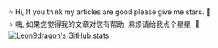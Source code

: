 <!--
**leon9dragon/leon9dragon** is a ✨ _special_ ✨ repository because its `README.md` (this file) appears on your GitHub profile.

Here are some ideas to get you started:

- 🔭 I’m currently working on ...
- 🌱 I’m currently learning ...
- 👯 I’m looking to collaborate on ...
- 🤔 I’m looking for help with ...
- 💬 Ask me about ...
- 📫 How to reach me: ...
- 😄 Pronouns: ...
- ⚡ Fun fact: ...
-->
⭐ Hi, If you think my articles are good please give me stars. 🌟  
⭐ 嗨, 如果您觉得我的文章对您有帮助, 麻烦请给我点个星星. 🌟  
[![Leon9dragon's GitHub stats](https://github-readme-stats.vercel.app/api?username=leon9dragon)](https://github.com/anuraghazra/github-readme-stats)
